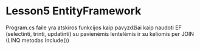 # Lesson5 EntityFramework

Program.cs faile yra atskiros funkcijos kaip pavyzdžiai kaip naudoti EF (selectinti, trinti, updatinti) su pavienėmis lentelėmis ir su keliomis per JOIN (LINQ metodas Include())
